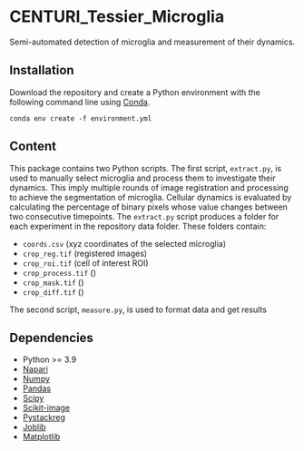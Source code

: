 # CENTURI_Tessier_Microglia
Semi-automated detection of microglia and measurement of their dynamics.

## Installation
Download the repository and create a Python environment with the following command line using [Conda](https://docs.conda.io/en/latest/).

    conda env create -f environment.yml

## Content
This package contains two Python scripts. The first script, `extract.py`, is used to manually select microglia and process them to investigate their dynamics. This imply multiple rounds of image registration and processing to achieve the segmentation of microglia. Cellular dynamics is evaluated by calculating the percentage of binary pixels whose value changes between two consecutive timepoints. The `extract.py` script produces a folder for each experiment in the repository data folder. These folders contain:
- `coords.csv` (xyz coordinates of the selected microglia)    
- `crop_reg.tif` (registered images)
- `crop_roi.tif` (cell of interest ROI)
- `crop_process.tif` ()
- `crop_mask.tif` ()
- `crop_diff.tif` ()

The second script, `measure.py`, is used to format data and get results 



## Dependencies
 - Python >= 3.9 
 - [Napari](https://napari.org/stable/)
 - [Numpy](https://numpy.org/)
 - [Pandas](https://pandas.pydata.org/)
 - [Scipy](https://scipy.org/)
 - [Scikit-image](https://scikit-image.org/)
 - [Pystackreg](https://pypi.org/project/pystackreg/)
 - [Joblib](https://joblib.readthedocs.io/en/latest/)
 - [Matplotlib](https://matplotlib.org/)


